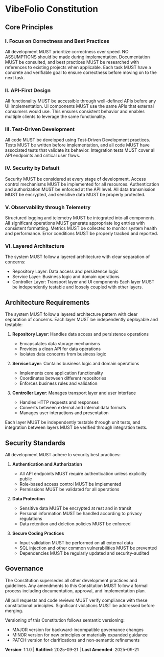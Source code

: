 <!-- SYNC IMPACT REPORT
Version change: 1.0.0 → 1.1.0
Modified principles: 
- I. Focus on Correctness and Best Practices (new principle added as first priority)
- II. API-First Design (renumbered from I)
- III. Test-Driven Development (renumbered from II)
- IV. Security by Default (renumbered from III)
- V. Observability through Telemetry (renumbered from IV)
- VI. Layered Architecture (renumbered from V)
Added sections: None
Removed sections: None
Templates requiring updates: None
Follow-up TODOs: None
-->

# VibeFolio Constitution

## Core Principles

### I. Focus on Correctness and Best Practices
All development MUST prioritize correctness over speed. NO ASSUMPTIONS should be made during implementation. Documentation MUST be consulted, and best practices MUST be researched with references to existing projects when applicable. Each task MUST have a concrete and verifiable goal to ensure correctness before moving on to the next task.

### II. API-First Design
All functionality MUST be accessible through well-defined APIs before any UI implementation. UI components MUST use the same APIs that external consumers would use. This ensures consistent behavior and enables multiple clients to leverage the same functionality.

### III. Test-Driven Development
All code MUST be developed using Test-Driven Development practices. Tests MUST be written before implementation, and all code MUST have associated tests that validate its behavior. Integration tests MUST cover all API endpoints and critical user flows.

### IV. Security by Default
Security MUST be considered at every stage of development. Access control mechanisms MUST be implemented for all resources. Authentication and authorization MUST be enforced at the API level. All data transmission MUST be encrypted, and sensitive data MUST be properly protected.

### V. Observability through Telemetry
Structured logging and telemetry MUST be integrated into all components. All significant operations MUST generate appropriate log entries with consistent formatting. Metrics MUST be collected to monitor system health and performance. Error conditions MUST be properly tracked and reported.

### VI. Layered Architecture
The system MUST follow a layered architecture with clear separation of concerns:
- Repository Layer: Data access and persistence logic
- Service Layer: Business logic and domain operations
- Controller Layer: Transport layer and UI components
Each layer MUST be independently testable and loosely coupled with other layers.

## Architecture Requirements

The system MUST follow a layered architecture pattern with clear separation of concerns. Each layer MUST be independently deployable and testable:

1. **Repository Layer**: Handles data access and persistence operations
   - Encapsulates data storage mechanisms
   - Provides a clean API for data operations
   - Isolates data concerns from business logic

2. **Service Layer**: Contains business logic and domain operations
   - Implements core application functionality
   - Coordinates between different repositories
   - Enforces business rules and validation

3. **Controller Layer**: Manages transport layer and user interface
   - Handles HTTP requests and responses
   - Converts between external and internal data formats
   - Manages user interactions and presentation

Each layer MUST be independently testable through unit tests, and integration between layers MUST be verified through integration tests.

## Security Standards

All development MUST adhere to security best practices:

1. **Authentication and Authorization**
   - All API endpoints MUST require authentication unless explicitly public
   - Role-based access control MUST be implemented
   - Permissions MUST be validated for all operations

2. **Data Protection**
   - Sensitive data MUST be encrypted at rest and in transit
   - Personal information MUST be handled according to privacy regulations
   - Data retention and deletion policies MUST be enforced

3. **Secure Coding Practices**
   - Input validation MUST be performed on all external data
   - SQL injection and other common vulnerabilities MUST be prevented
   - Dependencies MUST be regularly updated and security-audited

## Governance

The Constitution supersedes all other development practices and guidelines. Any amendments to this Constitution MUST follow a formal process including documentation, approval, and implementation plan.

All pull requests and code reviews MUST verify compliance with these constitutional principles. Significant violations MUST be addressed before merging.

Versioning of this Constitution follows semantic versioning:
- MAJOR version for backward-incompatible governance changes
- MINOR version for new principles or materially expanded guidance
- PATCH version for clarifications and non-semantic refinements

**Version**: 1.1.0 | **Ratified**: 2025-09-21 | **Last Amended**: 2025-09-21